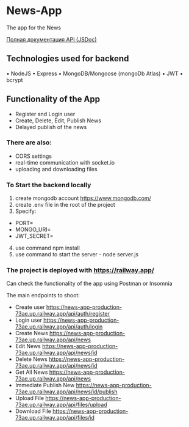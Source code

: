 # News-App

The app for the News

[Полная документация API (JSDoc)](./docs/index.html)

## Technologies used for backend

• NodeJS
• Express
• MongoDB/Mongoose (mongoDb Atlas)
• JWT
• bcrypt

## Functionality of the App

- Register and Login user
- Create, Delete, Edit, Publish News
- Delayed publish of the news

### There are also:

- CORS settings
- real-time communication with socket.io
- uploading and downloading files

### To Start the backend locally

1. create mongodb account https://www.mongodb.com/
2. create .env file in the root of the project
3. Specify:

- PORT=
- MONGO_URI=
- JWT_SECRET=

4. use command npm install
5. use command to start the server - node server.js

### The project is deployed with https://railway.app/

Can check the functionality of the app using Postman or Insomnia

The main endpoints to shoot:

- Create user https://news-app-production-73ae.up.railway.app/api/auth/register
- Login user https://news-app-production-73ae.up.railway.app/api/auth/login
- Create News https://news-app-production-73ae.up.railway.app/api/news
- Edit News https://news-app-production-73ae.up.railway.app/api/news/id
- Delete News https://news-app-production-73ae.up.railway.app/api/news/id
- Get All News https://news-app-production-73ae.up.railway.app/api/news
- Immediate Publish New https://news-app-production-73ae.up.railway.app/api/news/id/publish
- Upload File https://news-app-production-73ae.up.railway.app/api/files/upload
- Download File https://news-app-production-73ae.up.railway.app/api/files/id
